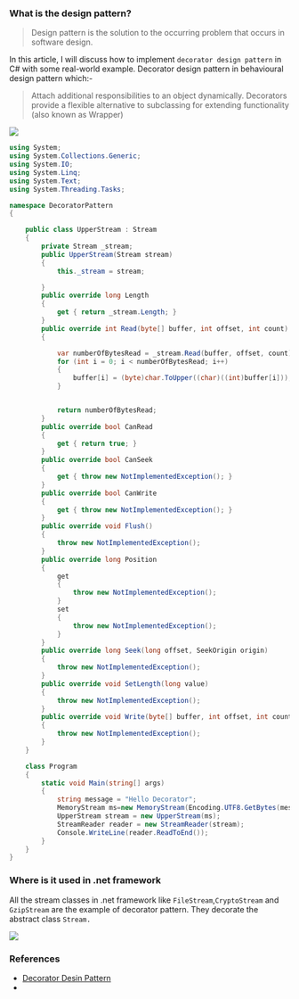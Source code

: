 ### What is the design pattern?
> Design pattern is the solution to the occurring problem that occurs in software design.

In this article, I will discuss how to implement `decorator design pattern` in C# with some real-world example. Decorator design pattern in behavioural design pattern which:-
>Attach additional responsibilities to an object dynamically. Decorators provide a flexible alternative to subclassing for extending functionality (also known as Wrapper)  
  

[![](https://1.bp.blogspot.com/-7E8h2bLinus/VChEl4dKU5I/AAAAAAAAC_0/iJHmaor7DHQ/s1600/decorator.gif)](https://www.blogger.com/blog/post/edit/6673695286148904603/6457294107828683217#)

   
```csharp
using System;
using System.Collections.Generic;
using System.IO;
using System.Linq;
using System.Text;
using System.Threading.Tasks;

namespace DecoratorPattern
{

    public class UpperStream : Stream
    {
        private Stream _stream;
        public UpperStream(Stream stream)
        {
            this._stream = stream;

        }
        public override long Length
        {
            get { return _stream.Length; }
        }
        public override int Read(byte[] buffer, int offset, int count)
        {

            var numberOfBytesRead = _stream.Read(buffer, offset, count);
            for (int i = 0; i < numberOfBytesRead; i++)
            {
                buffer[i] = (byte)char.ToUpper((char)((int)buffer[i]));
            }


            return numberOfBytesRead;
        }
        public override bool CanRead
        {
            get { return true; }
        }
        public override bool CanSeek
        {
            get { throw new NotImplementedException(); }
        }
        public override bool CanWrite
        {
            get { throw new NotImplementedException(); }
        }
        public override void Flush()
        {
            throw new NotImplementedException();
        }
        public override long Position
        {
            get
            {
                throw new NotImplementedException();
            }
            set
            {
                throw new NotImplementedException();
            }
        }
        public override long Seek(long offset, SeekOrigin origin)
        {
            throw new NotImplementedException();
        }
        public override void SetLength(long value)
        {
            throw new NotImplementedException();
        }
        public override void Write(byte[] buffer, int offset, int count)
        {
            throw new NotImplementedException();
        }
    }

    class Program
    {
        static void Main(string[] args)
        {
            string message = "Hello Decorator";
            MemoryStream ms=new MemoryStream(Encoding.UTF8.GetBytes(message));
            UpperStream stream = new UpperStream(ms);
            StreamReader reader = new StreamReader(stream);
            Console.WriteLine(reader.ReadToEnd());
        }
    }
}
```
### Where is it used in .net framework

All the stream classes in .net framework like `FileStream`,`CryptoStream` and `GzipStream` are the example of decorator pattern. They decorate the abstract class `Stream.`

![](https://docs.microsoft.com/en-us/archive/msdn-magazine/2005/july/images/cc188707.fig04.gif)

### References

- [Decorator Desin Pattern](https://en.wikipedia.org/wiki/Decorator_pattern)
- 
<!--stackedit_data:
eyJoaXN0b3J5IjpbNzQwNzA0NTMsLTEzMTIwNDM3MjAsLTE5ND
gwNjIxNDFdfQ==
-->